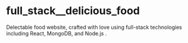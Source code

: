 # full_stack__delicious_food
Delectable food website, crafted with love using full-stack technologies including React, MongoDB, and Node.js . 
